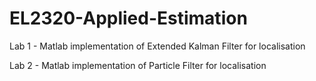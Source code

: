 # EL2320-Applied-Estimation

Lab 1 - Matlab implementation of Extended Kalman Filter for localisation

Lab 2 - Matlab implementation of Particle Filter for localisation
